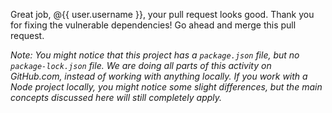 Great job, @{{ user.username }}, your pull request looks good. Thank you for fixing the vulnerable dependencies! Go ahead and merge this pull request.

_Note: You might notice that this project has a `package.json` file, but no `package-lock.json` file. We are doing all parts of this activity on GitHub.com, instead of working with anything locally. If you work with a Node project locally, you might notice some slight differences, but the main concepts discussed here will still completely apply._ 
